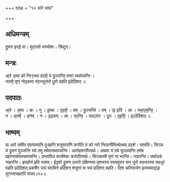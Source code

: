 +++
title = "१० आरे अघा"

+++
## अधिमन्त्रम्
द्रुघण इन्द्रो वा। मुद्गलो भार्म्यश्वः। त्रिष्टुप्।

## मन्त्रः
आ॒रे अ॒घा को न्वि१॒॑त्था द॑दर्श॒ यं यु॒ञ्जन्ति॒ तम्वा स्था॑पयन्ति ।  
नास्मै॒ तृणं॒ नोद॒कमा भ॑र॒न्त्युत्त॑रो धु॒रो व॑हति प्र॒देदि॑शत् ॥

## पदपाठः
आ॒रे । अ॒घा । कः । नु । इ॒त्था । द॒द॒र्श॒ । यम् । यु॒ञ्जन्ति॑ । तम् । ऊं॒ इति॑ । आ । स्था॒प॒य॒न्ति॒ ।  
न । अ॒स्मै॒ । तृण॑म् । न । उ॒द॒कम् । आ । भ॒र॒न्ति॒ । उत्ऽत॑रः । धु॒रः । व॒ह॒ति॒ । प्र॒ऽदेदि॑शत् ॥

## भाष्यम्
या आरे समीप एवाघाघानि दुःखानि शत्रुरूपाणि करोति तं को नरो न्विदानीमित्थेत्थम् ददर्श। पश्यति। किञ्च यं द्रुघनं युञ्जन्ति रथे तमु तमेवास्थापयन्ति। आरोहयन्तीत्यर्थः। अथवा यं रथे युञ्जयन्ति तमेव प्रहरणार्थमास्थापयन्ति। उभयविधं कार्यमेकः करोतीत्यर्थः। किञ्चास्मै तृणं ना भरन्ति। नाहरन्ति। तथोदकं नाहरन्ति। हृग्रहोर्भ इति भत्वम्। ईदृशो द्रुघण उत्तरो दक्षिणस्य वृशभस्य स्वयमुत्तर सन् धुरो रथभारस्य रथधुरं वहति प्रदेदिशत् प्रकर्षेण जयं स्वामिने प्रदिशन् शत्रूणां वा भयं प्रदिशन् वहति। दिश अतिसर्जन इत्यस्माद्यङ् लुगन्ताच्छतरि रूपम्॥१०॥